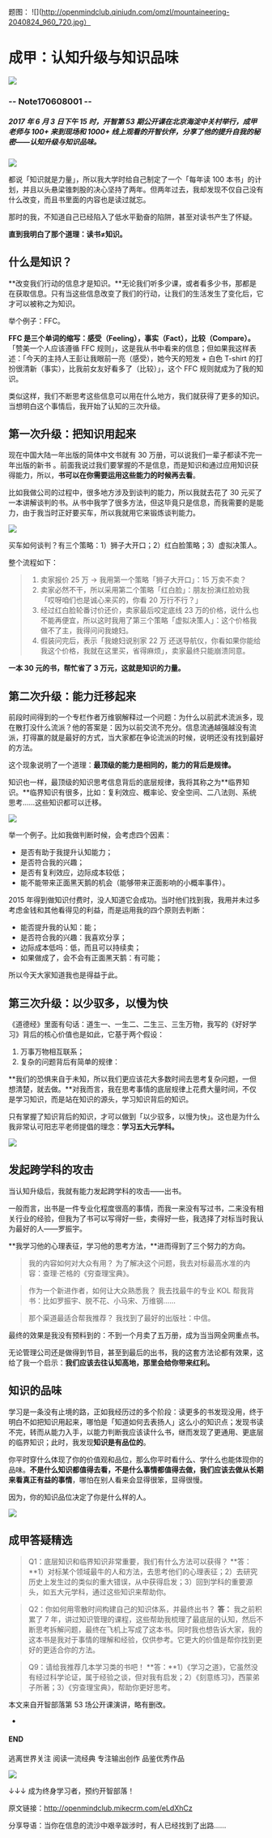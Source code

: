 题图： ![](http://openmindclub.qiniudn.com/omzl/mountaineering-2040824_960_720.jpg）

# 成甲：认知升级与知识品味

![](https://mmbiz.qlogo.cn/mmbiz_jpg/P7zzkBGoztHzxT7gkyjg038c1WhJX5dzpY1v0liagMZ9icyJIicwW6XqOUroiaFsTVPUgmemvHxYrcGNXbD7DrO5zg/0?wx_fmt=jpeg)

### -- Note170608001 --

##### 2017 年 6 月 3 日下午 15 时，开智第 53 期公开课在北京海淀中关村举行，成甲老师与 100+ 来到现场和 1000+ 线上观看的开智伙伴，分享了他的提升自我的秘密——认知升级与知识品味。

![](http://openmindclub.qiniudn.com/omzl/cj001.jpeg)

都说「知识就是力量」，所以我大学时给自己制定了一个「每年读 100 本书」的计划，并且以头悬梁锥刺股的决心坚持了两年。但两年过去，我却发现不仅自己没有什么改变，而且书里面的内容也是读过就忘。

那时的我，不知道自己已经陷入了低水平勤奋的陷阱，甚至对读书产生了怀疑。

**直到我明白了那个道理：读书≠知识。**

## 什么是知识？
**改变我们行动的信息才是知识。**无论我们听多少课，或者看多少书，那都是在获取信息。只有当这些信息改变了我们的行动，让我们的生活发生了变化后，它才可以被称之为知识。

举个例子：FFC。

**FFC 是三个单词的缩写：感受（Feeling），事实（Fact），比较（Compare）。**「赞美一个人应该遵循 FFC 规则」，这是我从书中看来的信息；但如果我这样表述：「今天的主持人王彭让我眼前一亮（感受），她今天的短发 + 白色 T-shirt 的打扮很清新（事实），比我前女友好看多了（比较）」，这个 FFC 规则就成为了我的知识。

类似这样，我们不断思考这些信息可以用在什么地方，我们就获得了更多的知识。当想明白这个事情后，我开始了认知的三次升级。

## 第一次升级：把知识用起来

现在中国大陆一年出版的简体中文书就有 30 万册，可以说我们一辈子都读不完一年出版的新书 。前面我说过我们要掌握的不是信息，而是知识和通过应用知识获得能力，所以，**书可以在你需要运用这些能力的时候再去看**。

比如我做公司的过程中，很多地方涉及到谈判的能力，所以我就去花了 30 元买了一本讲解谈判的书。从书中我学了很多方法，但这毕竟只是信息，而我需要的是能力，由于我当时正好要买车，所以我就用它来锻炼谈判能力。

![](https://mmbiz.qlogo.cn/mmbiz_jpg/ice5enJHe2TjmF4NxicuuPTxbxbNkia2ib2eeM3GZruy1qTMHGghIpxHVb3a9ymtZ7UnHAbdlfdlqhJVbVHpibEibofw/0?wx_fmt=jpeg)

买车如何谈判？有三个策略：1）狮子大开口；2）红白脸策略；3）虚拟决策人。

整个流程如下：

> 1. 卖家报价 25 万 -> 我用第一个策略「狮子大开口」：15 万卖不卖？
> 2. 卖家必然不干，所以采用第二个策略「红白脸」：朋友扮演红脸劝我「哎呀咱们也是诚心来买的，你看 20 万行不行？」
> 3. 经过红白脸轮番讨价还价，卖家最后咬定底线 23 万的价格，说什么也不能再便宜，所以这时我用了第三个策略「虚拟决策人」：这个价格我做不了主，我得问问我媳妇。
> 4. 假装问完后，表示「我媳妇说别家 22 万 还送导航仪，你看如果你能给我这个价格，我就在这里买，省得麻烦」，卖家最终只能崩溃同意。

**一本 30 元的书，帮忙省了 3 万元，这就是知识的力量。**

## 第二次升级：能力迁移起来

前段时间得到的一个专栏作者万维钢解释过一个问题：为什么以前武术流派多，现在散打没什么流派？他的答案是：因为以前交流不充分。信息流通越强越没有流派，打得赢的就是最好的方式，当大家都在争论流派的时候，说明还没有找到最好的方法。

这个现象说明了一个道理：**最顶级的能力是相同的，能力的背后是规律。**

知识也一样，最顶级的知识思考信息背后的底层规律，我将其称之为**临界知识。**临界知识有很多，比如：复利效应、概率论、安全空间、二八法则、系统思考……这些知识都可以迁移。

![](https://mmbiz.qlogo.cn/mmbiz_jpg/ice5enJHe2TjmF4NxicuuPTxbxbNkia2ib2e062byh8HNYFUrvAzHmN7JXE6CW6OTNgvSia0HHXoVNBRYQV5sx3lWibw/0?wx_fmt=jpeg)

举一个例子。比如我做判断时候，会考虑四个因素：
- 是否有助于我提升认知能力；
- 是否符合我的兴趣；
- 是否有复利效应，边际成本较低；
- 能不能带来正面黑天鹅的机会（能够带来正面影响的小概率事件）。

2015 年得到做知识付费时，没人知道它会成功。当时他们找到我，我用并未过多考虑金钱和其他看得见的利益，而是运用我的四个原则去判断：

- 能否提升我的认知：能；
- 是否符合我的兴趣：我喜欢分享；
- 边际成本低吗：低，而且可以持续卖；
- 如果做成了，会不会有正面黑天鹅：有可能；

所以今天大家知道我也是得益于此。

## 第三次升级：以少驭多，以慢为快

《道德经》里面有句话：道生一、一生二、二生三、三生万物，我写的《好好学习》背后的核心价值也是如此，它基于两个假设：
1. 万事万物相互联系；
2. 复杂的问题背后有简单的规律：

**我们的恐惧来自于未知，所以我们更应该花大多数时间去思考复杂问题，一但想清楚，就去做。**对我而言，我在思考事情的底层规律上花费大量时间，不仅是学习知识，而是站在知识的源头，学习知识背后的知识。

只有掌握了知识背后的知识，才可以做到「以少驭多，以慢为快」。这也是为什么我非常认可阳志平老师提倡的理念：**学习五大元学科。**

![](https://mmbiz.qlogo.cn/mmbiz_jpg/ice5enJHe2TjmF4NxicuuPTxbxbNkia2ib2eEOhughxeAj2qNz4SpboDnvEXibHQ59YYNq5ILXNhs8UcKVLiaezhw0Kg/0?wx_fmt=jpeg)

## 发起跨学科的攻击

当认知升级后，我就有能力发起跨学科的攻击——出书。

一般而言，出书是一件专业化程度很高的事情，而我一来没有写过书，二来没有相关行业的经验，但我为了书可以写得好一些，卖得好一些，我选择了对标当时我认为最好的人——罗振宇。

**我学习他的心理表征，学习他的思考方法，**进而得到了三个努力的方向。

> 我的内容如何对大众有用？
为了解决这个问题，我去对标最高水准的内容：查理·芒格的《穷查理宝典》。

> 作为一个新进作者，如何让大众熟悉我？
我去找最牛的专业 KOL 帮我背书：比如罗振宇、脱不花、小马宋、万维钢……

> 那个渠道最适合帮我推荐？
我找到了最好的出版社：中信。

最终的效果是我没有预料到的：不到一个月卖了五万册，成为当当网全网重点书。

无论管理公司还是做得到节目，甚至到最后的出书，我的这套方法论都有效果，这给了我一个启示：**我们应该去往认知高地，那里会给你带来红利。**

## 知识的品味

学习是一条没有止境的路，正如我经历过的多个阶段：读更多的书发现没用，终于明白不如把知识用起来，哪怕是「知道如何去表扬人」这么小的知识点；发现书读不完，转而从能力入手，以能力判断我应该读什么书，继而发现了更通用、更底层的临界知识；此时，我发现**知识是有品位的**。

你平时穿什么体现了你的价值观和品位，那么你平时看什么、学什么也能体现你的品味。**不是什么知识都值得去看，不是什么事情都值得去做，我们应该去做从长期来看真正有益的事情**，哪怕在别人看来会显得很笨，显得很慢。

因为，你的知识品位决定了你是什么样的人。

![](https://mmbiz.qlogo.cn/mmbiz_jpg/ice5enJHe2TjmF4NxicuuPTxbxbNkia2ib2eo4zhTR2TfsRhnibWGQsl7aCibndtGtSOL3ricPWX5avSF6lM1hEyx5vYw/0?wx_fmt=jpeg)

## 成甲答疑精选

> Q1：底层知识和临界知识非常重要，我们有什么方法可以获得？
**答：**1）对标某个领域最牛的人和方法，去思考他们的心理表征；2）去研究历史上发生过的类似的重大错误，从中获得启发；3）回到学科的重要源头，如五大元学科，通过这些知识来帮助你。

> Q2：你如何用零散时间构建自己的知识体系，并最终出书？
**答：** 我之前积累了 7 年，讲过知识管理的课程，这些帮助我梳理了最底层的认知，然后不断思考拆解问题，最终在飞机上写成了这本书。同时我也想告诉大家，我的这本书是我对于事情的理解和经验，仅供参考。它更大的价值是帮你找到更好的更适合你的方法。

> Q9：请给我推荐几本学习类的书吧！
**答：**1）《学习之道》，它虽然没有经过科学论证，属于经验之谈，但对我有启发；2）《刻意练习》，西蒙弟子所著；3）《穷查理宝典》，帮助你更好思考。

本文来自开智部落第 53 场公开课演讲，略有删改。

-
#### END

逃离世界关注 阅读一流经典
专注输出创作 品鉴优秀作品

![](https://mmbiz.qlogo.cn/mmbiz_jpg/ice5enJHe2Tjib4DxowzwO379peU9ibLhgibHOHu36s8MmEicxjia8sO8u1F6JcWfINjlEWwBPvusgQJPIZUFSABKtSQ/0?wx_fmt=jpeg)

↓↓↓ 成为终身学习者，预约开智部落！


原文链接：http://openmindclub.mikecrm.com/eLdXhCz

分享导语：当你在信息的流沙中艰辛跋涉时，有人已经找到了出路……